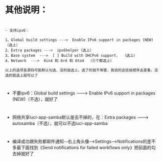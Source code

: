 # 其他说明：
#
````
- 支持ipv6：

1、Global build settings --->  Enable IPv6 support in packages (NEW)（选上）
2、Extra packages --->  ipv6helper（选上）
3、Base system  --->  [ ] Build with DHCPv6 support.  （选上）
4、Network  --->  6in4 和 6rd 和 6to4  （三个都选上）

以上的选项各源码可能默认勾选，没的就选上，选了的就不用管，我说的这些按顺序去查看，没选的就选上就可以了
````
#
- 不要ipv6：Global build settings ---> Enable IPv6 support in packages (NEW)（不选），就好了
#
- 网络共享luci-app-samba默认是去不掉的，在：Extra packages ---> autosamba（不选），就可以不选luci-app-samba
#
- 编译成功跟失败都邮件通知--右上角头像-->Settings-->Notifications的差不多最下面找到《Send notifications for failed workflows only》把前面的勾去掉就好了
